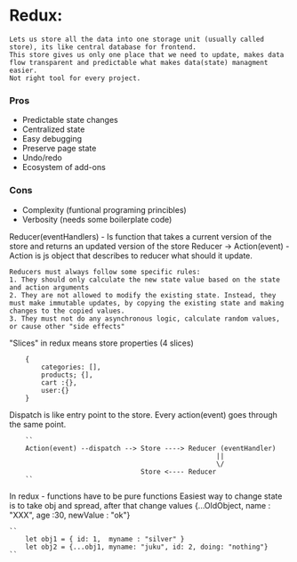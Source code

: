 # Redux: 
    Lets us store all the data into one storage unit (usually called store), its like central database for frontend. 
    This store gives us only one place that we need to update, makes data flow transparent and predictable what makes data(state) managment easier.
    Not right tool for every project.

### Pros
- Predictable state changes
- Centralized state
- Easy debugging
- Preserve page state
- Undo/redo
- Ecosystem of add-ons

### Cons
- Complexity (funtional programing princibles)
- Verbosity (needs some boilerplate code)

Reducer(eventHandlers) - 
    Is function that takes a current version of the store and returns an updated version of the store
Reducer -> Action(event) - 
    Action is js object that describes to reducer what should it update.

    Reducers must always follow some specific rules:
    1. They should only calculate the new state value based on the state and action arguments
    2. They are not allowed to modify the existing state. Instead, they must make immutable updates, by copying the existing state and making changes to the copied values.
    3. They must not do any asynchronous logic, calculate random values, or cause other "side effects"

"Slices" in redux means store properties (4 slices)

```
    {
        categories: [],
        products; {],
        cart :{},
        user:{}
    }
```
Dispatch is like entry point to the store. Every action(event) goes through the same point. 

    	``
    	Action(event) --dispatch --> Store ----> Reducer (eventHandler) 
    	                                                ||
    	                                                \/
    	                             Store <---- Reducer
    	``


In redux - functions have to be pure functions
Easiest way to change state is to take obj and spread, after that change values {...OldObject, name : "XXX", age :30, newValue : "ok"}

    ``  
        let obj1 = { id: 1,  myname : "silver" }
        let obj2 = {...obj1, myname: "juku", id: 2, doing: "nothing"}
    ``
